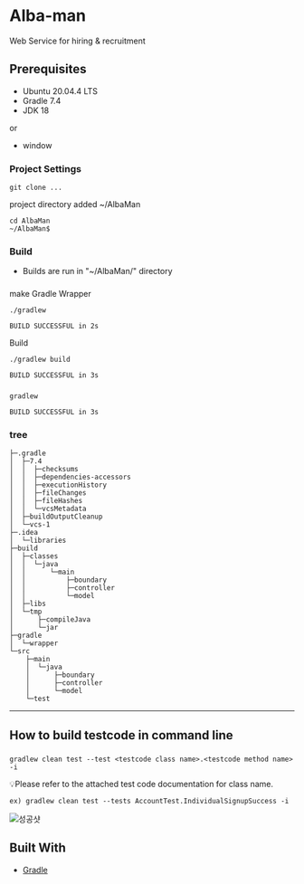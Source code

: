 # Alba-man
Web Service for hiring & recruitment 



## Prerequisites

- Ubuntu 20.04.4 LTS
- Gradle 7.4
- JDK 18

or
- window


### Project Settings

```
git clone ...
```

project directory added ~/AlbaMan

```
cd AlbaMan
~/AlbaMan$

```


### Build
- Builds are run in "~/AlbaMan/" directory

### <In Ubuntu>
make Gradle Wrapper

```
./gradlew

BUILD SUCCESSFUL in 2s

```

Build

```
./gradlew build

BUILD SUCCESSFUL in 3s

```

### <In window>

```
gradlew

BUILD SUCCESSFUL in 3s

```

### tree

```
├─.gradle
│  ├─7.4
│  │  ├─checksums
│  │  ├─dependencies-accessors
│  │  ├─executionHistory
│  │  ├─fileChanges
│  │  ├─fileHashes
│  │  └─vcsMetadata
│  ├─buildOutputCleanup
│  └─vcs-1
├─.idea
│  └─libraries
├─build
│  ├─classes
│  │  └─java
│  │      └─main
│  │          ├─boundary
│  │          ├─controller
│  │          └─model
│  ├─libs
│  └─tmp
│      ├─compileJava
│      └─jar
├─gradle
│  └─wrapper
└─src
    ├─main
    │  └─java
    │      ├─boundary
    │      ├─controller
    │      └─model
    └─test
```

    
---

    
## How to build testcode in command line

### <In window>

```
gradlew clean test --test <testcode class name>.<testcode method name> -i
```

💡Please refer to the attached test code documentation for class name.

```
ex) gradlew clean test --tests AccountTest.IndividualSignupSuccess -i
```

    
![성공샷](https://user-images.githubusercontent.com/86733856/207552076-3142d7fa-c9ba-45a3-bcda-6791e1e1620b.png)




## Built With

* [Gradle](https://gradle.org/)
